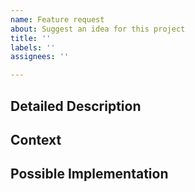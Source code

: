 ```yaml
---
name: Feature request
about: Suggest an idea for this project
title: ''
labels: ''
assignees: ''

---
```


<!--- These lines are comments to prompt you for information to best help us understand your feature request  -->
<!--- Provide a general summary of the issue in the Title above -->

## Detailed Description
<!--- Provide a detailed description of the change or addition you are proposing -->

## Context
<!--- What are you trying to accomplish? How will this improve the tool you are using-->

## Possible Implementation
<!--- Not obligatory, but suggest an idea for implementing addition or change -->
